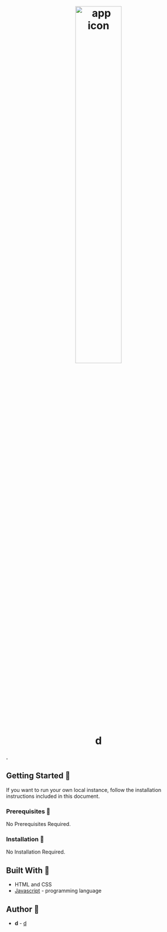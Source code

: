 
<h1 align="center">
<img src="https://upload.wikimedia.org/wikipedia/commons/thumb/4/48/Markdown-mark.svg/2560px-Markdown-mark.svg.png" alt="app icon" style="width:50%;"/>
</h1>
<h1 align="center">d</h1>

#### .

## Getting Started 🌱



If you want to run your own local instance, follow the installation instructions included in this document.


### Prerequisites 📂
No Prerequisites Required.

### Installation 📁
No Installation Required.


## Built With 🌱
* HTML and CSS
* [Javascript](https://www.javascript.com/) - programming language




## Author 🔑
* **d** - [d](https://github.com/d)


